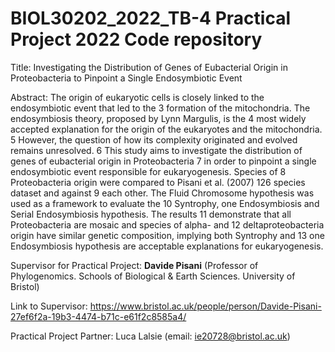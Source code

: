 # BIOL30202_2022_TB-4 Practical Project 2022 Code repository 

Title: Investigating the Distribution of Genes of Eubacterial Origin in Proteobacteria to Pinpoint a Single Endosymbiotic Event

Abstract: The origin of eukaryotic cells is closely linked to the endosymbiotic event that led to the 3 formation of the mitochondria. The endosymbiosis theory, proposed by Lynn Margulis, is the 4 most widely accepted explanation for the origin of the eukaryotes and the mitochondria. 5 However, the question of how its complexity originated and evolved remains unresolved. 6 This study aims to investigate the distribution of genes of eubacterial origin in Proteobacteria 7 in order to pinpoint a single endosymbiotic event responsible for eukaryogenesis. Species of 8 Proteobacteria origin were compared to Pisani et al. (2007) 126 species dataset and against 9 each other. The Fluid Chromosome hypothesis was used as a framework to evaluate the 10 Syntrophy, one Endosymbiosis and Serial Endosymbiosis hypothesis. The results 11 demonstrate that all Proteobacteria are mosaic and species of alpha- and 12 deltaproteobacteria origin have similar genetic composition, implying both Syntrophy and 13 one Endosymbiosis hypothesis are acceptable explanations for eukaryogenesis.

Supervisor for Practical Project: ‪**Davide Pisani** (Professor of Phylogenomics. Schools of Biological & Earth Sciences. University of Bristol)

Link to Supervisor: https://www.bristol.ac.uk/people/person/Davide-Pisani-27ef6f2a-19b3-4474-b71c-e61f2c8585a4/

Practical Project Partner: Luca Lalsie (email: ie20728@bristol.ac.uk) 

